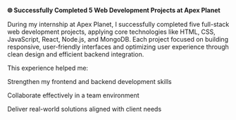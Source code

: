 **🌐 Successfully Completed 5 Web Development Projects at Apex Planet**

During my internship at Apex Planet, I successfully completed five full-stack web development projects, applying core technologies like HTML, CSS, JavaScript, React, Node.js, and MongoDB. Each project focused on building responsive, user-friendly interfaces and optimizing user experience through clean design and efficient backend integration.

This experience helped me:

Strengthen my frontend and backend development skills

Collaborate effectively in a team environment

Deliver real-world solutions aligned with client needs
